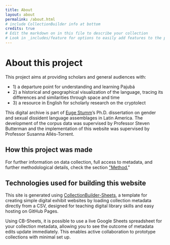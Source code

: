 ```yaml
---
title: About
layout: about
permalink: /about.html
# include CollectionBuilder info at bottom
credits: true
# Edit the markdown on in this file to describe your collection
# Look in _includes/feature for options to easily add features to the page
---
```


# About this project

This project aims at providing scholars and general audiences with: 
* 1\) a departure point for understanding and learning Pajubá
* 2\) a historical and geographical visualization of the language, tracing its differences and similarities through space and time
* 3\) a resource in English for scholarly research on the cryptolect

This digital archive is part of [Euge Stumm](https://eugestumm.github.io)’s Ph.D. dissertation on gender and sexual dissident language assemblages in Latin America. The development of the corpus data was supervised by Professor Steven Butterman and the implementation of this website was supervised by Professor Susanna Allés-Torrent. 

## How this project was made

For further information on data collection, full access to metadata, and further methodological details, check the section ["Method.](https://eugestumm.github.io/PajubaDigitalArchive/method.html)"

## Technologies used for building this website

This site is generated using [CollectionBuilder-Sheets](https://github.com/CollectionBuilder/collectionbuilder-sheets), a template  for creating simple digital exhibit websites by loading collection metadata directly from a CSV, designed for teaching digital library skills and easy hosting on GitHub Pages.

Using CB-Sheets, it is possible to use a live Google Sheets spreadsheet for your collection metadata, allowing you to see the outcome of metadata edits update immediately.
This enables active collaboration to prototype collections with minimal set up.


